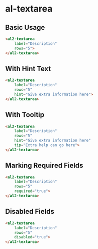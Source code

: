 # al-textarea 

## Basic Usage
```html
<al2-textarea
    label="Description"
    rows="5">
</al2-textarea>
```

## With Hint Text
```html
<al2-textarea
    label="Description"
    rows="5"
    hint="Give extra information here">
</al2-textarea>
```

## With Tooltip
```html
<al2-textarea
    label="Description"
    rows="5"
    hint="Give extra information here"
    tip="Extra help can go here">
</al2-textarea>
```

## Marking Required Fields

```html
<al2-textarea
    label="Description"
    rows="5"
    required="true">
</al2-textarea>
```

## Disabled Fields

```html
<al2-textarea
    label="Description"
    rows="5"
    disabled="true">
</al2-textarea>
```
